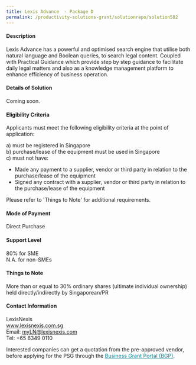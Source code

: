 ```yaml
---
title: Lexis Advance  - Package D
permalink: /productivity-solutions-grant/solutionrepo/solution582
---
```


#### Description

Lexis Advance has a powerful and optimised search engine that utilise both natural language and Boolean queries, to search legal content. Coupled with Practical Guidance which provide step by step guidance to facilitate daily legal matters and also as a knowledge management platform to enhance efficiency of business operation.


#### Details of Solution

Coming soon.

#### Eligibility Criteria

Applicants must meet the following eligibility criteria at the point of application:

a) must be registered in Singapore <br>
b) purchase/lease of the equipment must be used in Singapore <br>
c) must not have:
- Made any payment to a supplier, vendor or third party in relation to the purchase/lease of the equipment
- Signed any contract with a supplier, vendor or third party in relation to the purchase/lease of the equipment

Please refer to 'Things to Note' for additional requirements.

#### Mode of Payment
Direct Purchase

#### Support Level
80% for SME <br>
N.A. for non-SMEs

#### Things to Note
More than or equal to 30% ordinary shares (ultimate individual ownership) held directly/indirectly by Singaporean/PR

#### Contact Information
LexisNexis<br>www.lexisnexis.com.sg<br>Email: myLN@lexisnexis.com<br>Tel: +65 6349 0110

Interested companies can get a quotation from the pre-approved vendor, before applying for the PSG through the <a target='_blank' style='color:#037e8a' href='https://www.businessgrants.gov.sg/'>Business Grant Portal (BGP)</a>.
